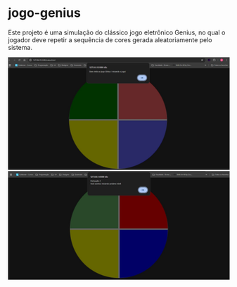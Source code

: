 # jogo-genius
Este projeto é uma simulação do clássico jogo eletrônico Genius, no qual o jogador deve repetir a sequência de cores gerada aleatoriamente pelo sistema.

![Jogo Genius](img/img-jogo-genius_0.jpg)
![Jogo Genius](img/img-jogo-genius.jpg)


